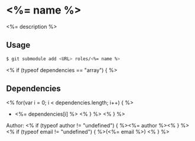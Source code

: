 # <%= name %>

<%= description %>

## Usage

```sh
$ git submodule add <URL> roles/<%= name %>
```

<% if (typeof dependencies == "array") { %>
## Dependencies
<% for(var i = 0; i < dependencies.length; i++) { %>
- <%= dependencies[i] %>
<% } %>
<% } %>

Author: <% if (typeof author != "undefined") { %><%= author %><% } %> <% if (typeof email != "undefined") { %>(<%= email %>)
<% } %>